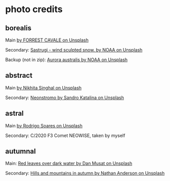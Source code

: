 # photo credits

## borealis
Main [by FORREST CAVALE on Unsplash](https://unsplash.com/photos/jwIk4Z3Msi4)

Secondary: [Sastrugi - wind sculpted snow. by NOAA on
Unsplash](https://unsplash.com/photos/8BoyeHOX4CI)

Backup (not in zip): [Aurora australis by NOAA on
Unsplash](https://unsplash.com/photos/MPDBY8VELAE)

## abstract
Main [by Nikhita Singhal on Unsplash](https://unsplash.com/photos/uzEPOK00UAg)

Secondary: [Neonstromo by Sandro Katalina on
Unsplash](https://unsplash.com/photos/k1bO_VTiZSs)

## astral
Main [by Rodrigo Soares on Unsplash](https://unsplash.com/photos/SCvlb1FWeuY)

Secondary: C/2020 F3 Comet NEOWISE, taken by myself

## autumnal
Main: [Red leaves over dark water by Dan Musat on
Unsplash](https://unsplash.com/photos/67hp4FV_9lk)

Secondary: [Hills and mountains in autumn by Nathan Anderson on
Unsplash](https://unsplash.com/photos/SAB5Y1HS7NY)
